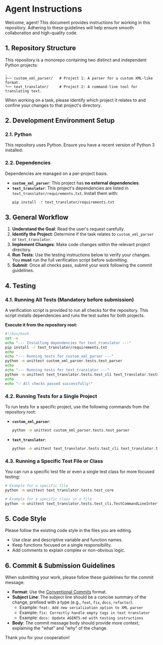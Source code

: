 # Agent Instructions

Welcome, agent! This document provides instructions for working in this repository. Adhering to these guidelines will help ensure smooth collaboration and high-quality code.

## 1. Repository Structure

This repository is a monorepo containing two distinct and independent Python projects:

```
.
├── custom_xml_parser/   # Project 1: A parser for a custom XML-like format.
└── text_translator/     # Project 2: A command-line tool for translating text.
```

When working on a task, please identify which project it relates to and confine your changes to that project's directory.

## 2. Development Environment Setup

### 2.1. Python
This repository uses Python. Ensure you have a recent version of Python 3 installed.

### 2.2. Dependencies
Dependencies are managed on a per-project basis.

-   **`custom_xml_parser`**: This project has **no external dependencies**.
-   **`text_translator`**: This project's dependencies are listed in `text_translator/requirements.txt`. Install them with:
    ```bash
    pip install -r text_translator/requirements.txt
    ```

## 3. General Workflow

1.  **Understand the Goal**: Read the user's request carefully.
2.  **Identify the Project**: Determine if the task relates to `custom_xml_parser` or `text_translator`.
3.  **Implement Changes**: Make code changes within the relevant project directory.
4.  **Run Tests**: Use the testing instructions below to verify your changes. You **must** run the full verification script before submitting.
5.  **Submit**: Once all checks pass, submit your work following the commit guidelines.

## 4. Testing

### 4.1. Running All Tests (Mandatory before submission)
A verification script is provided to run all checks for the repository. This script installs dependencies and runs the test suites for both projects.

**Execute it from the repository root:**
```bash
#!/bin/bash
set -e
echo "--- Installing dependencies for text_translator ---"
pip install -r text_translator/requirements.txt
echo
echo "--- Running tests for custom_xml_parser ---"
python -m unittest custom_xml_parser.tests.test_parser
echo
echo "--- Running tests for text_translator ---"
python -m unittest text_translator.tests.test_cli text_translator.tests.test_core text_translator.tests.test_model_loader
echo
echo "✅ All checks passed successfully!"
```

### 4.2. Running Tests for a Single Project
To run tests for a specific project, use the following commands from the repository root:

-   **`custom_xml_parser`**:
    ```bash
    python -m unittest custom_xml_parser.tests.test_parser
    ```
-   **`text_translator`**:
    ```bash
    python -m unittest text_translator.tests.test_cli text_translator.tests.test_core
    ```

### 4.3. Running a Specific Test File or Class
You can run a specific test file or even a single test class for more focused testing:
```bash
# Example for a specific file
python -m unittest text_translator.tests.test_core

# Example for a specific class in a file
python -m unittest text_translator.tests.test_cli.TestCommandLineInterface
```

## 5. Code Style

Please follow the existing code style in the files you are editing.
-   Use clear and descriptive variable and function names.
-   Keep functions focused on a single responsibility.
-   Add comments to explain complex or non-obvious logic.

## 6. Commit & Submission Guidelines

When submitting your work, please follow these guidelines for the commit message:

-   **Format**: Use the [Conventional Commits](https://www.conventionalcommits.org/en/v1.0.0/) format.
-   **Subject Line**: The subject line should be a concise summary of the change, prefixed with a type (e.g., `feat`, `fix`, `docs`, `refactor`).
    -   Example: `feat: Add new serialization option to XML parser`
    -   Example: `fix: Correctly handle empty tags in text translator`
    -   Example: `docs: Update AGENTS.md with testing instructions`
-   **Body**: The commit message body should provide more context, explaining the "what" and "why" of the change.

Thank you for your cooperation!

